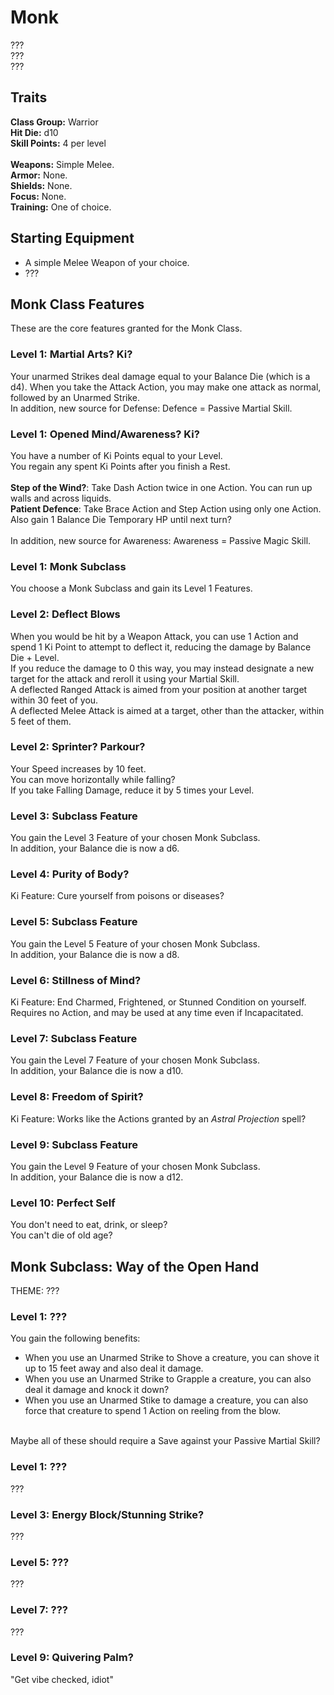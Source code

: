 # Monk
??? <br>
??? <br>
??? <br>

## Traits
**Class Group:** Warrior <br>
**Hit Die:** d10 <br>
**Skill Points:** 4 per level <br>
<br>
**Weapons:** Simple Melee. <br>
**Armor:** None. <br>
**Shields:** None. <br>
**Focus:** None. <br>
**Training:** One of choice. <br>

## Starting Equipment
+ A simple Melee Weapon of your choice.
+ ???

## Monk Class Features
These are the core features granted for the Monk Class.

### Level 1: Martial Arts? Ki?
Your unarmed Strikes deal damage equal to your Balance Die (which is a d4). When you take the Attack Action, you may make one attack as normal, followed by an Unarmed Strike.<br>
In addition, new source for Defense: Defence = Passive Martial Skill.

### Level 1: Opened Mind/Awareness? Ki?
You have a number of Ki Points equal to your Level. <br>
You regain any spent Ki Points after you finish a Rest.
<br><br>
**Step of the Wind?**: Take Dash Action twice in one Action. You can run up walls and across liquids. <br>
**Patient Defence**: Take Brace Action and Step Action using only one Action. Also gain 1 Balance Die Temporary HP until next turn? <br>
<br>
In addition, new source for Awareness: Awareness = Passive Magic Skill.

### Level 1: Monk Subclass
You choose a Monk Subclass and gain its Level 1 Features.

### Level 2: Deflect Blows
When you would be hit by a Weapon Attack, you can use 1 Action and spend 1 Ki Point to attempt to deflect it, reducing the damage by Balance Die + Level. <br>
If you reduce the damage to 0 this way, you may instead designate a new target for the attack and reroll it using your Martial Skill. <br>
A deflected Ranged Attack is aimed from your position at another target within 30 feet of you. <br>
A deflected Melee Attack is aimed at a target, other than the attacker, within 5 feet of them. <br>

### Level 2: Sprinter? Parkour?
Your Speed increases by 10 feet. <br>
You can move horizontally while falling? <br>
If you take Falling Damage, reduce it by 5 times your Level.

### Level 3: Subclass Feature
You gain the Level 3 Feature of your chosen Monk Subclass.<br>
In addition, your Balance die is now a d6.

### Level 4: Purity of Body?
Ki Feature: Cure yourself from poisons or diseases?

### Level 5: Subclass Feature
You gain the Level 5 Feature of your chosen Monk Subclass.<br>
In addition, your Balance die is now a d8.

### Level 6: Stillness of Mind?
Ki Feature: End Charmed, Frightened, or Stunned Condition on yourself. Requires no Action, and may be used at any time even if Incapacitated.

### Level 7: Subclass Feature
You gain the Level 7 Feature of your chosen Monk Subclass.<br>
In addition, your Balance die is now a d10.

### Level 8: Freedom of Spirit?
Ki Feature: Works like the Actions granted by an *Astral Projection* spell?

### Level 9: Subclass Feature
You gain the Level 9 Feature of your chosen Monk Subclass. <br>
In addition, your Balance die is now a d12.

### Level 10: Perfect Self
You don't need to eat, drink, or sleep? <br>
You can't die of old age?

## Monk Subclass: Way of the Open Hand
THEME: ???

### Level 1: ???
You gain the following benefits:
+ When you use an Unarmed Strike to Shove a creature, you can shove it up to 15 feet away and also deal it damage.
+ When you use an Unarmed Strike to Grapple a creature, you can also deal it damage and knock it down?
+ When you use an Unarmed Stike to damage a creature, you can also force that creature to spend 1 Action on reeling from the blow.
<br>
Maybe all of these should require a Save against your Passive Martial Skill?

### Level 1: ???
???

### Level 3: Energy Block/Stunning Strike?
???

### Level 5: ???
???

### Level 7: ???
???

### Level 9: Quivering Palm?
"Get vibe checked, idiot"